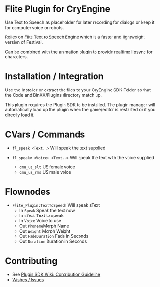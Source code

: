 Flite Plugin for CryEngine
==========================
Use Text to Speech as placeholder for later recording for dialogs or keep it for computer voice or robots.

Relies on [Flite Text to Speech Engine](http://www.speech.cs.cmu.edu/flite) which is a faster and lightweight version of Festival.

Can be combined with the animation plugin to provide realtime lipsync for characters.

Installation / Integration
==========================
Use the Installer or extract the files to your CryEngine SDK Folder so that the Code and BinXX/Plugins directory match up.

This plugin requires the Plugin SDK to be installed.
The plugin manager will automatically load up the plugin when the game/editor is restarted or if you directly load it.

CVars / Commands
================
* ```fl_speak <Text..>```
  Will speak the text supplied

* ```fl_speakv <Voice> <Text..>```
  Will speak the text with the voice supplied
  * ```cmu_us_slt``` US female voice
  * ```cmu_us_rms``` US male voice

Flownodes
=========
* ```Flite_Plugin:TextToSpeech``` Will speak sText
  * In ```Speak``` Speak the text now
  * In ```sText``` Text to speak
  * In ```Voice``` Voice to use
  * Out ```Phoneme```Morph Name
  * Out ```Weight``` Morph Weight
  * Out ```FadeDuration``` Fade in Seconds
  * Out ```Duration``` Duration in Seconds

Contributing
============
* See [Plugin SDK Wiki: Contribution Guideline](https://github.com/hendrikp/Plugin_SDK/wiki/Contribution-Guideline)
* [Wishes / Issues](https://github.com/hendrikp/Plugin_Flite/issues)